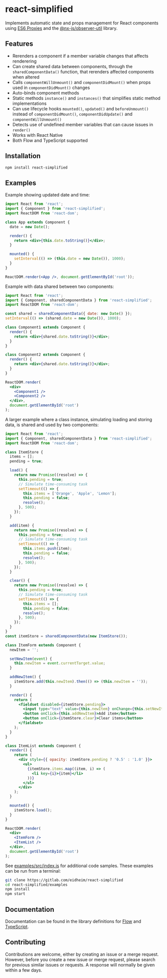 # react-simplified

Implements automatic state and props management for React components using
[ES6 Proxies](https://developer.mozilla.org/en-US/docs/Web/JavaScript/Reference/Global_Objects/Proxy)
and the [@nx-js/observer-util](https://github.com/nx-js/observer-util) library.

## Features

- Rerenders a component if a member variable changes that affects renderering
- Can create shared data between components, through the `sharedComponentData()` function, that
  rerenders affected components when altered
- Calls `componentWillUnmount()` and `componentDidMount()` when props used in `componentDidMount()`
  changes
- Auto-binds component methods
- Static methods `instance()` and `instances()` that simplifies static method implementations
- Can use lifecycle hooks `mounted()`, `updated()` and `beforeUnmount()` instead of
  `componentDidMount()`, `componentDidUpdate()` and `componentWillUnmount()`
- Detects use of undefined member variables that can cause issues in `render()`
- Works with React Native
- Both Flow and TypeScript supported

## Installation

```sh
npm install react-simplified
```

## Examples

Example showing updated date and time:

```jsx
import React from 'react';
import { Component } from 'react-simplified';
import ReactDOM from 'react-dom';

class App extends Component {
  date = new Date();

  render() {
    return <div>{this.date.toString()}</div>;
  }

  mounted() {
    setInterval(() => (this.date = new Date()), 1000);
  }
}

ReactDOM.render(<App />, document.getElementById('root'));
```

Example with data shared between two components:

```jsx
import React from 'react';
import { Component, sharedComponentData } from 'react-simplified';
import ReactDOM from 'react-dom';

const shared = sharedComponentData({ date: new Date() });
setInterval(() => (shared.date = new Date()), 1000);

class Component1 extends Component {
  render() {
    return <div>{shared.date.toString()}</div>;
  }
}

class Component2 extends Component {
  render() {
    return <div>{shared.date.toString()}</div>;
  }
}

ReactDOM.render(
  <div>
    <Component1 />
    <Component2 />
  </div>,
  document.getElementById('root')
);
```

A larger example where a class instance, simulating loading and storing data, is shared and used by
two components:

```jsx
import React from 'react';
import { Component, sharedComponentData } from 'react-simplified';
import ReactDOM from 'react-dom';

class ItemStore {
  items = [];
  pending = true;

  load() {
    return new Promise((resolve) => {
      this.pending = true;
      // Simulate time-consuming task
      setTimeout(() => {
        this.items = ['Orange', 'Apple', 'Lemon'];
        this.pending = false;
        resolve();
      }, 500);
    });
  }

  add(item) {
    return new Promise((resolve) => {
      this.pending = true;
      // Simulate time-consuming task
      setTimeout(() => {
        this.items.push(item);
        this.pending = false;
        resolve();
      }, 500);
    });
  }

  clear() {
    return new Promise((resolve) => {
      this.pending = true;
      // Simulate time-consuming task
      setTimeout(() => {
        this.items = [];
        this.pending = false;
        resolve();
      }, 500);
    });
  }
}
const itemStore = sharedComponentData(new ItemStore());

class ItemForm extends Component {
  newItem = '';

  setNewItem(event) {
    this.newItem = event.currentTarget.value;
  }

  addNewItem() {
    itemStore.add(this.newItem).then(() => (this.newItem = ''));
  }

  render() {
    return (
      <fieldset disabled={itemStore.pending}>
        <input type="text" value={this.newItem} onChange={this.setNewItem} />
        <button onClick={this.addNewItem}>Add item</button>
        <button onClick={itemStore.clear}>Clear items</button>
      </fieldset>
    );
  }
}

class ItemList extends Component {
  render() {
    return (
      <div style={{ opacity: itemStore.pending ? '0.5' : '1.0' }}>
        <ul>
          {itemStore.items.map((item, i) => (
            <li key={i}>{item}</li>
          ))}
        </ul>
      </div>
    );
  }

  mounted() {
    itemStore.load();
  }
}

ReactDOM.render(
  <div>
    <ItemForm />
    <ItemList />
  </div>,
  document.getElementById('root')
);
```

See
[examples/src/index.js](https://gitlab.com/eidheim/react-simplified/blob/master/examples/src/index.js)
for additional code samples. These examples can be run from a terminal:

```sh
git clone https://gitlab.com/eidheim/react-simplified
cd react-simplified/examples
npm install
npm start
```

## Documentation

Documentation can be found in the library definitions for
[Flow](https://gitlab.com/eidheim/react-simplified/blob/master/src/index.js.flow) and
[TypeScript](https://gitlab.com/eidheim/react-simplified/blob/master/src/index.d.ts).

## Contributing

Contributions are welcome, either by creating an issue or a merge request. However, before you
create a new issue or merge request, please search for previous similar issues or requests. A
response will normally be given within a few days.
